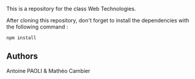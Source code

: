 This is a repository for the class Web Technologies.

After cloning this repository, don't forget to install the dependencies with the following command :

```shell
npm install 
```


## Authors
Antoine PAOLI & Mathéo Cambier

